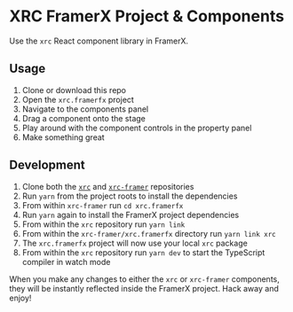 # XRC FramerX Project & Components

Use the `xrc` React component library in FramerX.

## Usage

1. Clone or download this repo
2. Open the `xrc.framerfx` project
3. Navigate to the components panel
4. Drag a component onto the stage
5. Play around with the component controls in the property panel
6. Make something great

## Development

1. Clone both the [`xrc`][xrc-repository] and [`xrc-framer`][xrc-framer-repository] repositories
2. Run `yarn` from the project roots to install the dependencies
3. From within `xrc-framer` run `cd xrc.framerfx`
4. Run `yarn` again to install the FramerX project dependencies
5. From within the `xrc` repository run `yarn link`
6. From within the `xrc-framer/xrc.framerfx` directory run `yarn link xrc`
7. The `xrc.framerfx` project will now use your local `xrc` package
8. From within the `xrc` repository run `yarn dev` to start the TypeScript compiler in watch mode

When you make any changes to either the `xrc` or `xrc-framer` components, they will be instantly reflected inside the FramerX project. Hack away and enjoy!

[xrc-repository]: https://github.com/wagerfield/xrc
[xrc-framer-repository]: https://github.com/wagerfield/xrc-framer
